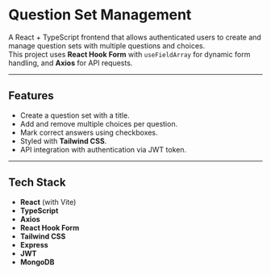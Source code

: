 # Question Set Management

A React + TypeScript frontend that allows authenticated users to create and manage question sets with multiple questions and choices.  
This project uses **React Hook Form** with `useFieldArray` for dynamic form handling, and **Axios** for API requests.

---

## Features
- Create a question set with a title.
- Add and remove multiple choices per question.
- Mark correct answers using checkboxes.
- Styled with **Tailwind CSS**.
- API integration with authentication via JWT token.

---

## Tech Stack
- **React** (with Vite)
- **TypeScript**
- **Axios**
- **React Hook Form**
- **Tailwind CSS**
- **Express**
- **JWT**
- **MongoDB**

